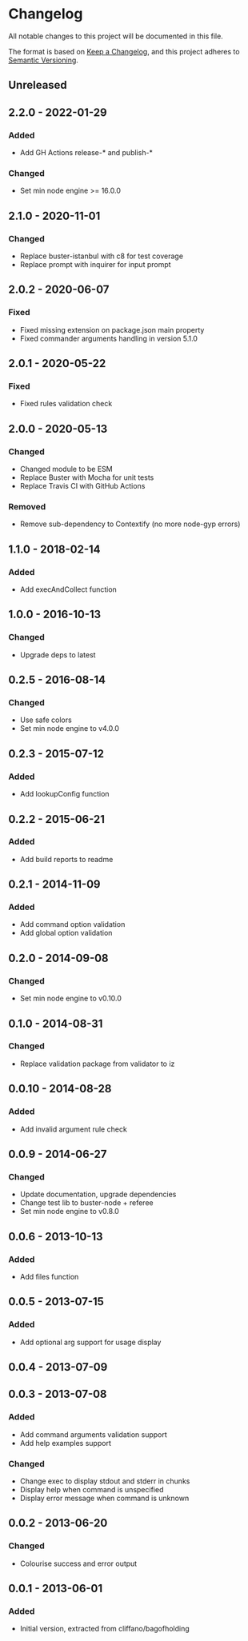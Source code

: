 # Changelog

All notable changes to this project will be documented in this file.

The format is based on [Keep a Changelog](https://keepachangelog.com/en/1.0.0/),
and this project adheres to [Semantic Versioning](https://semver.org/spec/v2.0.0.html).

## Unreleased

## 2.2.0 - 2022-01-29
### Added
- Add GH Actions release-* and publish-*

### Changed
- Set min node engine >= 16.0.0

## 2.1.0 - 2020-11-01
### Changed
- Replace buster-istanbul with c8 for test coverage
- Replace prompt with inquirer for input prompt

## 2.0.2 - 2020-06-07
### Fixed
- Fixed missing extension on package.json main property
- Fixed commander arguments handling in version 5.1.0

## 2.0.1 - 2020-05-22
### Fixed
- Fixed rules validation check

## 2.0.0 - 2020-05-13
### Changed
- Changed module to be ESM
- Replace Buster with Mocha for unit tests
- Replace Travis CI with GitHub Actions

### Removed
- Remove sub-dependency to Contextify (no more node-gyp errors)

## 1.1.0 - 2018-02-14
### Added
- Add execAndCollect function

## 1.0.0 - 2016-10-13
### Changed
- Upgrade deps to latest

## 0.2.5 - 2016-08-14
### Changed
- Use safe colors
- Set min node engine to v4.0.0

## 0.2.3 - 2015-07-12
### Added
- Add lookupConfig function

## 0.2.2 - 2015-06-21
### Added
- Add build reports to readme

## 0.2.1 - 2014-11-09
### Added
- Add command option validation
- Add global option validation

## 0.2.0 - 2014-09-08
### Changed
- Set min node engine to v0.10.0

## 0.1.0 - 2014-08-31
### Changed
- Replace validation package from validator to iz

## 0.0.10 - 2014-08-28
### Added
- Add invalid argument rule check

## 0.0.9 - 2014-06-27
### Changed
- Update documentation, upgrade dependencies
- Change test lib to buster-node + referee
- Set min node engine to v0.8.0

## 0.0.6 - 2013-10-13
### Added
- Add files function

## 0.0.5 - 2013-07-15
### Added
- Add optional arg support for usage display

## 0.0.4 - 2013-07-09

## 0.0.3 - 2013-07-08
### Added
- Add command arguments validation support
- Add help examples support

### Changed
- Change exec to display stdout and stderr in chunks
- Display help when command is unspecified
- Display error message when command is unknown

## 0.0.2 - 2013-06-20
### Changed
- Colourise success and error output

## 0.0.1 - 2013-06-01
### Added
- Initial version, extracted from cliffano/bagofholding
